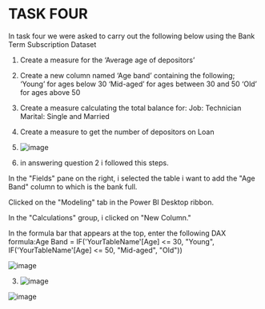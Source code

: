 # TASK FOUR 

In task four we were asked to carry out the following below using the Bank Term Subscription Dataset

1. Create a measure for the ‘Average age of depositors’
2. Create a new column named ‘Age band’ containing the following;
‘Young’ for ages below 30
‘Mid-aged’ for ages between 30 and 50
‘Old’ for ages above 50
3. Create a measure calculating the total balance for:
Job: Technician
Marital: Single and Married
4. Create a measure to get the number of depositors on Loan



1. ![image](https://github.com/Maris27/POWER-BI-TASK-3-4-5/assets/140453106/48cf3495-c8ae-46e9-b1d1-ecaa9d2f7a24)



2. in answering question 2 i followed this steps.

In the "Fields" pane on the right, i selected the table i want to add the "Age Band" column to which is the bank full.

Clicked on the "Modeling" tab in the Power BI Desktop ribbon.

In the "Calculations" group, i clicked on "New Column."

In the formula bar that appears at the top, enter the following DAX formula:Age Band =
IF('YourTableName'[Age] <= 30, "Young",
    IF('YourTableName'[Age] <= 50, "Mid-aged", "Old")) 

![image](https://github.com/Maris27/POWER-BI-TASK-3-4-5/assets/140453106/6d6da5e2-bd91-4154-8c32-acb2aa0828f0)


3. ![image](https://github.com/Maris27/POWER-BI-TASK-3-4-5/assets/140453106/55e9b818-44b8-4a6d-89ad-734cbac0baa1)

  ![image](https://github.com/Maris27/POWER-BI-TASK-3-4-5/assets/140453106/533dc5b6-c7af-4f03-b696-1cb4827596ae)
 

    



